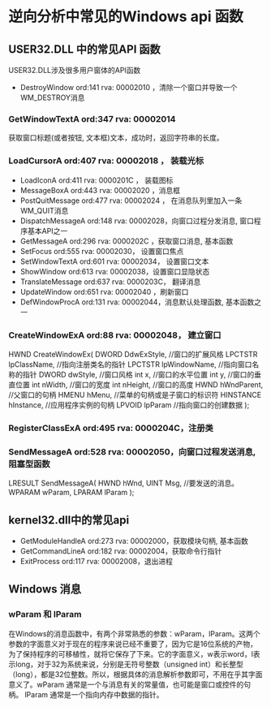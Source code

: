 # 逆向分析中常见的Windows api 函数

## USER32.DLL 中的常见API 函数

USER32.DLL涉及很多用户窗体的API函数

- DestroyWindow  ord:141 rva: 00002010 ，清除一个窗口并导致一个WM_DESTROY消息
### GetWindowTextA  ord:347 rva: 00002014

获取窗口标题(或者按钮, 文本框)文本，成功时，返回字符串的长度。
### LoadCursorA  ord:407 rva: 00002018 ，   装载光标
- LoadIconA  ord:411 rva: 0000201C ，    装载图标
- MessageBoxA  ord:443 rva: 00002020 ，消息框
- PostQuitMessage  ord:477 rva: 00002024 ，  在消息队列里加入一条WM_QUIT消息
- DispatchMessageA  ord:148 rva: 00002028，向窗口过程分发消息, 窗口程序基本API之一
- GetMessageA  ord:296 rva: 0000202C ，获取窗口消息, 基本函数
- SetFocus  ord:555 rva: 00002030， 设置窗口焦点
- SetWindowTextA  ord:601 rva: 00002034， 设置窗口文本
- ShowWindow  ord:613 rva: 00002038，设置窗口显隐状态
- TranslateMessage  ord:637 rva: 0000203C， 翻译消息
- UpdateWindow  ord:651 rva: 00002040 ，刷新窗口
- DefWindowProcA  ord:131 rva: 00002044，消息默认处理函数, 基本函数之一
### CreateWindowExA  ord:88 rva: 00002048， 建立窗口
HWND CreateWindowEx(
DWORD DdwExStyle,        //窗口的扩展风格
LPCTSTR lpClassName,    //指向注册类名的指针
LPCTSTR lpWindowName,   //指向窗口名称的指针
DWORD dwStyle,          //窗口风格
int x,                  //窗口的水平位置
int y,                  //窗口的垂直位置
int nWidth,             //窗口的宽度
int nHeight,            //窗口的高度
HWND hWndParent,        //父窗口的句柄
HMENU hMenu,            //菜单的句柄或是子窗口的标识符
HINSTANCE hInstance,    //应用程序实例的句柄
LPVOID lpParam          //指向窗口的创建数据
);
### RegisterClassExA  ord:495 rva: 0000204C，注册类
### SendMessageA  ord:528 rva: 00002050，向窗口过程发送消息, 阻塞型函数
LRESULT SendMessageA(
  HWND   hWnd,
  UINT   Msg, //要发送的消息。
  WPARAM wParam,
  LPARAM lParam
);


## kernel32.dll中的常见api

- GetModuleHandleA  ord:273 rva: 00002000，获取模块句柄, 基本函数
- GetCommandLineA  ord:182 rva: 00002004，获取命令行指针
- ExitProcess  ord:117 rva: 00002008，退出进程


## Windows 消息

### wParam 和 lParam
在Windows的消息函数中，有两个非常熟悉的参数：wParam，lParam。这两个参数的字面意义对于现在的程序来说已经不重要了，因为它是16位系统的产物，为了保持程序的可移植性，就将它保存了下来。它的字面意义，w表示word，l表示long，对于32为系统来说，分别是无符号整数（unsigned int）和长整型（long），都是32位整数。所以，根据具体的消息解析参数即可，不用在乎其字面意义了。wParam 通常是一个与消息有关的常量值，也可能是窗口或控件的句柄。 lParam 通常是一个指向内存中数据的指针。